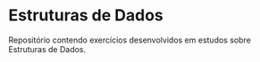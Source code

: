 # Estruturas de Dados 

Repositório contendo exercícios desenvolvidos em estudos sobre Estruturas de Dados.
